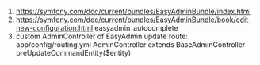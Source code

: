 1. https://symfony.com/doc/current/bundles/EasyAdminBundle/index.html
2. https://symfony.com/doc/current/bundles/EasyAdminBundle/book/edit-new-configuration.html
    easyadmin_autocomplete
3. custom AdminController of EasyAdmin
    update route: app/config/routing.yml
    AdminController extends BaseAdminController
    preUpdateCommandEntity($entity)